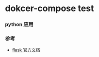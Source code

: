 # dokcer-compose test
### python 应用

### 参考
- [flask 官方文档](https://dormousehole.readthedocs.io/en/latest/quickstart.html)